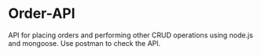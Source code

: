 # Order-API
 API for placing orders and performing other CRUD operations using node.js and mongoose. 
 Use postman to check the API.
